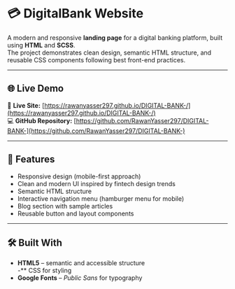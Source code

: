 # 💳 DigitalBank Website

A modern and responsive **landing page** for a digital banking platform, built using **HTML** and **SCSS**.  
The project demonstrates clean design, semantic HTML structure, and reusable CSS components following best front-end practices.

---

## 🌐 Live Demo
🔗 **Live Site:** [https://rawanyasser297.github.io/DIGITAL-BANK-/](https://rawanyasser297.github.io/DIGITAL-BANK-/)  
💻 **GitHub Repository:** [https://github.com/RawanYasser297/DIGITAL-BANK-](https://github.com/RawanYasser297/DIGITAL-BANK-)

---

## 🧩 Features
- Responsive design (mobile-first approach)
- Clean and modern UI inspired by fintech design trends
- Semantic HTML structure
- Interactive navigation menu (hamburger menu for mobile)
- Blog section with sample articles
- Reusable button and layout components

---

## 🛠️ Built With
- **HTML5** – semantic and accessible structure  
-** CSS for styling   
- **Google Fonts** – *Public Sans* for typography  
 


